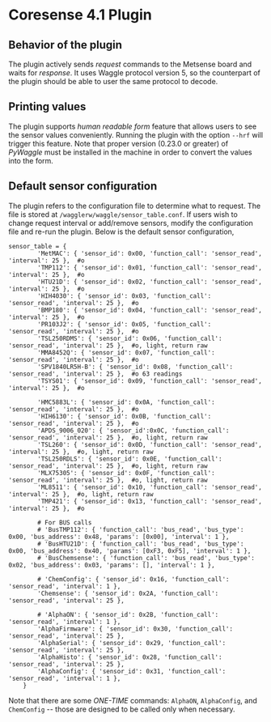 <!--
waggle_topic=/plugins_and_code
-->

# Coresense 4.1 Plugin

## Behavior of the plugin

The plugin actively sends _request_ commands to the Metsense board and waits for _response_. It uses Waggle protocol version 5, so the counterpart of the plugin should be able to user the same protocol to decode.

## Printing values

The plugin supports _human readable form_ feature that allows users to see the sensor values conveniently. Running the plugin with the option `--hrf` will trigger this feature. Note that proper version (0.23.0 or greater) of *PyWaggle* must be installed in the machine in order to convert the values into the form.

## Default sensor configuration

The plugin refers to the configuration file to determine what to request. The file is stored at `/wagglerw/waggle/sensor_table.conf`. If users wish to change request interval or add/remove sensors, modify the configuration file and re-run the plugin. Below is the default sensor configuration,

```
sensor_table = {
        'MetMAC': { 'sensor_id': 0x00, 'function_call': 'sensor_read', 'interval': 25 },  #o
        'TMP112': { 'sensor_id': 0x01, 'function_call': 'sensor_read', 'interval': 25 },  #o
        'HTU21D': { 'sensor_id': 0x02, 'function_call': 'sensor_read', 'interval': 25 },  #o
        'HIH4030': { 'sensor_id': 0x03, 'function_call': 'sensor_read', 'interval': 25 },  #o
        'BMP180': { 'sensor_id': 0x04, 'function_call': 'sensor_read', 'interval': 25 },  #o
        'PR103J2': { 'sensor_id': 0x05, 'function_call': 'sensor_read', 'interval': 25 },  #o
        'TSL250RDMS': { 'sensor_id': 0x06, 'function_call': 'sensor_read', 'interval': 25 },  #o, light, return raw
        'MMA8452Q': { 'sensor_id': 0x07, 'function_call': 'sensor_read', 'interval': 25 },  #o
        'SPV1840LR5H-B': { 'sensor_id': 0x08, 'function_call': 'sensor_read', 'interval': 25 },  #o 63 readings
        'TSYS01': { 'sensor_id': 0x09, 'function_call': 'sensor_read', 'interval': 25 },  #o

        'HMC5883L': { 'sensor_id': 0x0A, 'function_call': 'sensor_read', 'interval': 25 },  #o
        'HIH6130': { 'sensor_id': 0x0B, 'function_call': 'sensor_read', 'interval': 25 },  #o
        'APDS_9006_020': { 'sensor_id':0x0C, 'function_call': 'sensor_read', 'interval': 25 },  #o, light, return raw
        'TSL260': { 'sensor_id': 0x0D, 'function_call': 'sensor_read', 'interval': 25 },  #o, light, return raw
        'TSL250RDLS': { 'sensor_id': 0x0E, 'function_call': 'sensor_read', 'interval': 25 },  #o, light, return raw
        'MLX75305': { 'sensor_id': 0x0F, 'function_call': 'sensor_read', 'interval': 25 },  #o, light, return raw
        'ML8511': { 'sensor_id': 0x10, 'function_call': 'sensor_read', 'interval': 25 },  #o, light, return raw
        'TMP421': { 'sensor_id': 0x13, 'function_call': 'sensor_read', 'interval': 25 },  #o

        # For BUS calls
        # 'BusTMP112': { 'function_call': 'bus_read', 'bus_type': 0x00, 'bus_address': 0x48, 'params': [0x00], 'interval': 1 },
        # 'BusHTU21D': { 'function_call': 'bus_read', 'bus_type': 0x00, 'bus_address': 0x40, 'params': [0xF3, 0xF5], 'interval': 1 },
        # 'BusChemsense': { 'function_call': 'bus_read', 'bus_type': 0x02, 'bus_address': 0x03, 'params': [], 'interval': 1 },

        # 'ChemConfig': { 'sensor_id': 0x16, 'function_call': 'sensor_read', 'interval': 1 },
        'Chemsense': { 'sensor_id': 0x2A, 'function_call': 'sensor_read', 'interval': 25 },

        # 'AlphaON': { 'sensor_id': 0x2B, 'function_call': 'sensor_read', 'interval': 1 },
        'AlphaFirmware': { 'sensor_id': 0x30, 'function_call': 'sensor_read', 'interval': 25 },
        'AlphaSerial': { 'sensor_id': 0x29, 'function_call': 'sensor_read', 'interval': 25 },
        'AlphaHisto': { 'sensor_id': 0x28, 'function_call': 'sensor_read', 'interval': 25 },
        'AlphaConfig': { 'sensor_id': 0x31, 'function_call': 'sensor_read', 'interval': 1 },
    }
```

Note that there are some *ONE-TIME* commands: `AlphaON`, `AlphaConfig`, and `ChemConfig` -- those are designed to be called only when necessary.

